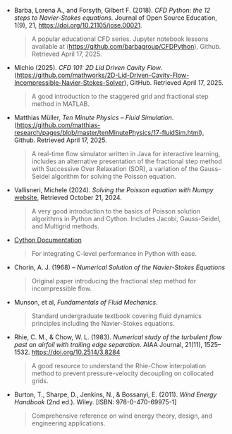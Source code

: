 

- Barba, Lorena A., and Forsyth, Gilbert F. (2018). *CFD Python: the 12 steps to Navier-Stokes equations.* Journal of Open Source Education, 1(9), 21, https://doi.org/10.21105/jose.00021. 
  
  > A popular educational CFD series. Jupyter notebook lessons available at (https://github.com/barbagroup/CFDPython), Github. Retrieved April 17, 2025.

- Michio (2025). *CFD 101: 2D Lid Driven Cavity Flow*. (https://github.com/mathworks/2D-Lid-Driven-Cavity-Flow-Incompressible-Navier-Stokes-Solver), GitHub. Retrieved April 17, 2025.
  
  > A good introduction to the staggered grid and fractional step method in MATLAB.

- Matthias Müller, *Ten Minute Physics – Fluid Simulation*. (https://github.com/matthias-research/pages/blob/master/tenMinutePhysics/17-fluidSim.html), Github. Retrieved April 17, 2025.
  
  > A real-time flow simulator written in Java for interactive learning, includes an alternative presentation of the fractional step method with Successive Over Relaxation (SOR), a variation of the Gauss-Seidel algorithm for solving the Poisson equation.

- Vallisneri, Michele (2024). *Solving the Poisson equation with Numpy* [website](https://vallis.org/salon2/lecture2-script.html), Retrieved October 21, 2024.
  
  > A very good introduction to the basics of Poisson solution algorithms in Python and Cython. Includes Jacobi, Gauss-Seidel, and Multigrid methods.

- [Cython Documentation](https://cython.org/)  
  
  > For integrating C-level performance in Python with ease.

- Chorin, A. J. (1968) – *Numerical Solution of the Navier-Stokes Equations*  
  
  > Original paper introducing the fractional step method for incompressible flow.

- Munson, et al, *Fundamentals of Fluid Mechanics*.
  > Standard undergraduate textbook covering fluid dynamics principles including the Navier-Stokes equations.

- Rhie, C. M., & Chow, W. L. (1983). *Numerical study of the turbulent flow past an airfoil with trailing edge separation*. AIAA Journal, 21(11), 1525–1532. https://doi.org/10.2514/3.8284
  > A good resource to understand the Rhie-Chow interpolation method to prevent pressure-velocity decoupling on collocated grids.

- Burton, T., Sharpe, D., Jenkins, N., & Bossanyi, E. (2011). *Wind Energy Handbook* (2nd ed.). Wiley. [ISBN: 978-0-470-69975-1]
  > Comprehensive reference on wind energy theory, design, and engineering applications.
